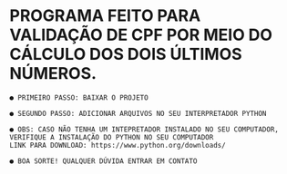 # PROGRAMA FEITO PARA VALIDAÇÃO DE CPF POR MEIO DO CÁLCULO DOS DOIS ÚLTIMOS NÚMEROS.
	● PRIMEIRO PASSO: BAIXAR O PROJETO

	● SEGUNDO PASSO: ADICIONAR ARQUIVOS NO SEU INTERPRETADOR PYTHON

	● OBS: CASO NÃO TENHA UM INTEPRETADOR INSTALADO NO SEU COMPUTADOR, VERIFIQUE A INSTALAÇÃO DO PYTHON NO SEU COMPUTADOR
	LINK PARA DOWNLOAD: https://www.python.org/downloads/ 

	● BOA SORTE! QUALQUER DÚVIDA ENTRAR EM CONTATO

